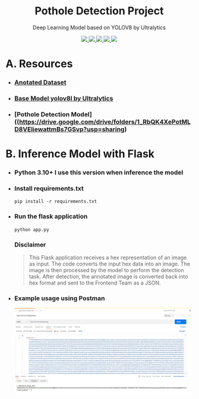 

<h1 align="center"> Pothole Detection Project </h1>
<p align="center"> Deep Learning Model based on YOLOV8 by Ultralytics</p>

<div align="center">

  <a href="https://www.python.org/">
    <img src="https://img.shields.io/badge/python-black?style=for-the-badge&logo=python&logoColor=white">
  </a>
  <a href="https://jupyter.org/">
    <img src="https://img.shields.io/badge/jupyter-black.svg?style=for-the-badge&logo=jupyter&logoColor=white">
  </a>
  <a href="https://pytorch.org/">
    <img src="https://img.shields.io/badge/PyTorch-black.svg?style=for-the-badge&logo=PyTorch&logoColor=white">
  </a>
  <a href="https://flask.palletsprojects.com/">
    <img src="https://img.shields.io/badge/flask-%23000.svg?style=for-the-badge&logo=flask&logoColor=white">
  </a>
  <a href="https://github.com/ultralytics/ultralytics">
    <img src="https://img.shields.io/badge/ultralytics-black?style=for-the-badge&logo=github&logoColor=white">
  </a>

</div>
<h1 align="center"></h1>

# A. Resources
- ### [Anotated Dataset](https://universe.roboflow.com/school-kwzhr/pothole-fko0z)
- ### [Base Model yolov8l by Ultralytics](https://github.com/ultralytics/assets/releases/download/v0.0.0/yolov8l.pt)
- ### [Pothole Detection Model]((https://drive.google.com/drive/folders/1_RbQK4XePotMLD8VEliewattmBs7GSvp?usp=sharing) 

# B. Inference Model with Flask
- ### Python 3.10+ I use this version when inference the model
- ### Install requirements.txt 
    ```javascripts
    pip install -r requirements.txt
    ```
- ### Run the flask application
    ```javascripts
    python app.py
    ```
  ### Disclaimer
  > This Flask application receives a hex representation of an image as input. The code converts the input hex data into an image. The image is then processed by the model to perform the detection task. After detection, the annotated image is converted back into hex format and sent to the Frontend Team as a JSON.

- ### Example usage using Postman
  !["Example Usage using Postman"](readme-image/Postman-example-usage.png)
